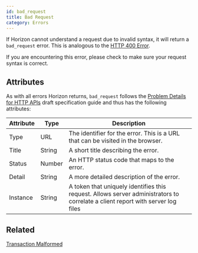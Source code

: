 ```yaml
---
id: bad_request
title: Bad Request
category: Errors
---
```


If Horizon cannot understand a request due to invalid syntax, it will return a `bad_request` error.  This is analogous to the [HTTP 400 Error][codes].

If you are encountering this error, please check to make sure your request syntax is correct.

## Attributes

As with all errors Horizon returns, `bad_request` follows the [Problem Details for HTTP APIs][guide] draft specification guide and thus has the following attributes:

| Attribute | Type   | Description                                                                                                                     |
| --------- | ----   | ------------------------------------------------------------------------------------------------------------------------------- |
| Type      | URL    | The identifier for the error.  This is a URL that can be visited in the browser.                                                |
| Title     | String | A short title describing the error.                                                                                             |
| Status    | Number | An HTTP status code that maps to the error.                                                                                     |
| Detail    | String | A more detailed description of the error.                                                                                       |
| Instance  | String | A token that uniquely identifies this request. Allows server administrators to correlate a client report with server log files  |

## Related

[Transaction Malformed](./transaction_malformed.md)

[codes]: https://developer.mozilla.org/en-US/docs/Web/HTTP/Response_codes
[guide]: https://tools.ietf.org/html/draft-ietf-appsawg-http-problem-00
